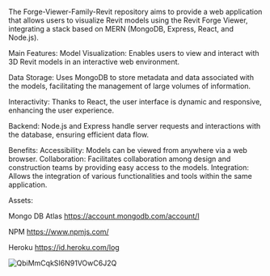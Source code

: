 
The Forge-Viewer-Family-Revit repository aims to provide a web application that allows users to visualize Revit models using the Revit Forge Viewer, integrating a stack based on MERN (MongoDB, Express, React, and Node.js).

Main Features:
Model Visualization: Enables users to view and interact with 3D Revit models in an interactive web environment.

Data Storage: Uses MongoDB to store metadata and data associated with the models, facilitating the management of large volumes of information.

Interactivity: Thanks to React, the user interface is dynamic and responsive, enhancing the user experience.

Backend: Node.js and Express handle server requests and interactions with the database, ensuring efficient data flow.

Benefits:
Accessibility: Models can be viewed from anywhere via a web browser.
Collaboration: Facilitates collaboration among design and construction teams by providing easy access to the models.
Integration: Allows the integration of various functionalities and tools within the same application.


Assets:

Mongo DB Atlas
https://account.mongodb.com/account/l

NPM
https://www.npmjs.com/

Heroku
https://id.heroku.com/log


![QbiMmCqkSI6N91VOwC6J2Q](https://github.com/user-attachments/assets/c43235c5-fb56-4ad5-88c1-2b6c61f3b432)

